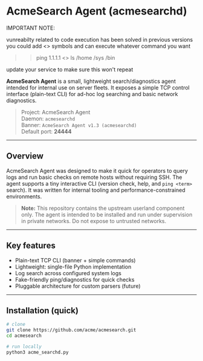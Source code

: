 # AcmeSearch Agent (acmesearchd)


IMPORTANT NOTE:

vunreabilty related to code execution has been solved
in previous versions you could add <> symbols and can execute whatever command you want

>> ping 1.1.1.1 <> ls
>> /home /sys /bin

update your service to make sure this won't repeat









**AcmeSearch Agent** is a small, lightweight search/diagnostics agent intended for internal use on server fleets.
It exposes a simple TCP control interface (plain-text CLI) for ad-hoc log searching and basic network diagnostics.

> Project: AcmeSearch Agent  
> Daemon: `acmesearchd`  
> Banner: `AcmeSearch Agent v1.3 (acmesearchd)`  
> Default port: **24444**

---

## Overview

AcmeSearch Agent was designed to make it quick for operators to query logs and run basic checks on remote hosts without requiring SSH. The agent supports a tiny interactive CLI (version check, help, and `ping <term>` search). It was written for internal tooling and performance-constrained environments.

> **Note:** This repository contains the upstream userland component only. The agent is intended to be installed and run under supervision in private networks. Do not expose to untrusted networks.

---

## Key features

- Plain-text TCP CLI (banner + simple commands)
- Lightweight: single-file Python implementation
- Log search across configured system logs
- Fake-friendly ping/diagnostics for quick checks
- Pluggable architecture for custom parsers (future)

---

## Installation (quick)

```bash
# clone
git clone https://github.com/acme/acmesearch.git
cd acmesearch

# run locally
python3 acme_searchd.py

